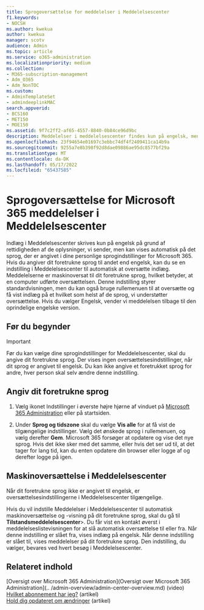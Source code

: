```yaml
---
title: Sprogoversættelse for meddelelser i Meddelelsescenter
f1.keywords:
- NOCSH
ms.author: kwekua
author: kwekua
manager: scotv
audience: Admin
ms.topic: article
ms.service: o365-administration
ms.localizationpriority: medium
ms.collection:
- M365-subscription-management
- Adm_O365
- Adm_NonTOC
ms.custom:
- AdminTemplateSet
- admindeeplinkMAC
search.appverid:
- BCS160
- MET150
- MOE150
ms.assetid: 9f7c2ff2-af65-4557-8840-0b84ce96d9bc
description: Meddelelser i meddelelsescenter findes kun på engelsk, men kan vises automatisk på det sprog, du angiver for Microsoft 365.
ms.openlocfilehash: 23f94654e01697c3ebbc74df4f2409411ca14b9a
ms.sourcegitcommit: 9255a7e8b398f92d8dae09886ae95dc8577bf29a
ms.translationtype: MT
ms.contentlocale: da-DK
ms.lasthandoff: 05/17/2022
ms.locfileid: "65437585"
---
```

# <a name="language-translation-for-microsoft-365-message-center-posts"></a>Sprogoversættelse for Microsoft 365 meddelelser i Meddelelsescenter

Indlæg i Meddelelsescenter skrives kun på engelsk på grund af rettidigheden af de oplysninger, vi sender, men kan vises automatisk på det sprog, der er angivet i dine personlige sprogindstillinger for Microsoft 365. Hvis du angiver dit foretrukne sprog til andet end engelsk, kan du se en indstilling i Meddelelsescenter til automatisk at oversætte indlæg. Meddelelserne er maskinoversat til dit foretrukne sprog, hvilket betyder, at en computer udførte oversættelsen. Denne indstilling styrer standardvisningen, men du kan også bruge rullemenuen til at oversætte og få vist indlæg på et hvilket som helst af de sprog, vi understøtter oversættelse. Hvis du vælger Engelsk, vender vi meddelelsen tilbage til den oprindelige engelske version.

## <a name="before-you-begin"></a>Før du begynder
  
> [!IMPORTANT]
> Før du kan vælge dine sprogindstillinger for Meddelelsescenter, skal du angive dit foretrukne sprog. Der vises ingen oversættelsesindstillinger, når dit sprog er angivet til engelsk. Du kan ikke angive et foretrukket sprog for andre, hver person skal selv ændre denne indstilling. 
  
## <a name="set-your-preferred-language"></a>Angiv dit foretrukne sprog

1. Vælg ikonet Indstillinger i øverste højre hjørne af vinduet på <a href="https://go.microsoft.com/fwlink/p/?linkid=2024339" target="_blank">Microsoft 365 Administration</a> eller på startsiden.
  
2. Under **Sprog og tidszone** skal du vælge **Vis alle** for at få vist de tilgængelige indstillinger. Vælg det ønskede sprog i rullemenuen, og vælg derefter **Gem**. Microsoft 365 forsøger at opdatere og vise det nye sprog. Hvis det ikke sker med det samme, eller hvis det ser ud til, at det tager for lang tid, kan du enten opdatere din browser eller logge af og derefter logge på igen.
  
## <a name="machine-translation-in-message-center"></a>Maskinoversættelse i Meddelelsescenter

Når dit foretrukne sprog ikke er angivet til engelsk, er oversættelsesindstillingerne i Meddelelsescenter tilgængelige.
  
Hvis du vil indstille Meddelelser i Meddelelsescenter til automatisk maskinoversættelse og -visning på dit foretrukne sprog, skal du gå til **Tilstandsmeddelelsescenter**\>. Du får vist en kontakt øverst i meddelelseslistevisningen for at slå automatisk oversættelse til eller fra. Når denne indstilling er slået fra, vises indlæg på engelsk. Når denne indstilling er slået til, vises meddelelser på dit foretrukne sprog. Den indstilling, du vælger, bevares ved hvert besøg i Meddelelsescenter. 

## <a name="related-content"></a>Relateret indhold

[Oversigt over Microsoft 365 Administration](Oversigt over Microsoft 365 Administration](.. /admin-overview/admin-center-overview.md) (video)\
[Hvilket abonnement har jeg?](../admin-overview/what-subscription-do-i-have.md) (artikel)\
[Hold dig opdateret om ændringer](../manage/stay-on-top-of-updates.md) (artikel)



  

